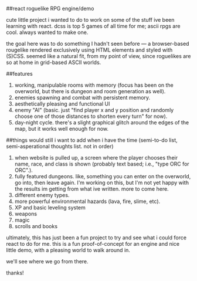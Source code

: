 ##react roguelike RPG engine/demo

cute little project i wanted to do to work on some of the stuff ive been learning with react. dcss is top 5 games of all time for me; ascii rpgs are cool. always wanted to make one.

the goal here was to do something I hadn't seen before — a browser-based rougelike rendered exclusively using HTML elements and styled with (S)CSS. seemed like a natural fit, from my point of view, since roguelikes are so at home in grid-based ASCII worlds.

##features
1. working, manipulable rooms with memory (focus has been on the overworld, but there is dungeon and room generation as well).
2. enemies spawning and combat with persistent memory.
3. aesthetically pleasing and functional UI
2. enemy "AI" (basic. just "find player x and y position and randomly choose one of those distances to shorten every turn" for now).
5. day-night cycle. there's a slight graphical glitch around the edges of the map, but it works well enough for now.


##things would still i want to add when i have the time (semi-to-do list, semi-asperational thoughts list. not in order)
1. when website is pulled up, a screen where the player chooses their name, race, and class is shown (probably text based; i.e., "type ORC for ORC".).
1. fully featured dungeons. like, something you can enter on the overworld, go into, then leave again. I'm working on this, but I'm not yet happy with the results im getting from what ive written. more to come here.
2. different enemy types.
3. more powerful environmental hazards (lava, fire, slime, etc).
5. XP and basic leveling system
6. weapons
7. magic
8. scrolls and books

ultimately, this has just been a fun project to try and see what i could force react to do for me. this is a fun proof-of-concept for an engine and nice little demo, with a pleasing world to walk around in. 

we'll see where we go from there.

thanks!
